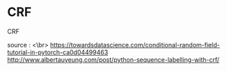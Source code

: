 # CRF
CRF

source : <\br>
https://towardsdatascience.com/conditional-random-field-tutorial-in-pytorch-ca0d04499463
http://www.albertauyeung.com/post/python-sequence-labelling-with-crf/
